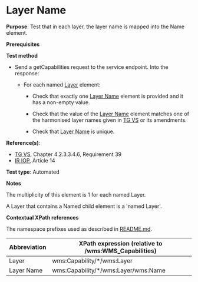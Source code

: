 # Layer Name

**Purpose**: Test that in each layer, the layer name is mapped into the Name element.

**Prerequisites**

**Test method**

* Send a getCapabilities request to the service endpoint. Into the response:

  * For each named [Layer](#layer) element:

    * Check that exactly one [Layer Name](#layerName) element is provided and it has a non-empty value.

    * Check that the value of the [Layer Name](#layerName) element matches one of the harmonised layer names given in [TG VS](./README.md#ref_TG_VS) or its amendments.

    * Check that [Layer Name](#layerName) is unique.

**Reference(s)**:
* [TG VS](./README.md#ref_TG_VS), Chapter 4.2.3.3.4.6, Requirement 39
* [IR IOP](./README.md#ref_IR_IOP), Article 14

**Test type**: Automated

**Notes**

The multiplicity of this element is 1 for each named Layer.

A Layer that contains a Named child element is a 'named Layer'.

**Contextual XPath references**

The namespace prefixes used as described in [README.md](./README.md#namespaces).

Abbreviation                                               |  XPath expression (relative to /wms:WMS_Capabilities)
---------------------------------------------------------- | -------------------------------------------------------------------------
Layer <a name="layer"></a> | wms:Capability/*/wms:Layer
Layer Name <a name="layerName"></a> | wms:Capability/*/wms:Layer/wms:Name
